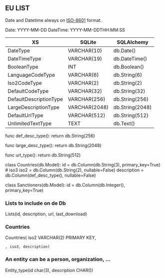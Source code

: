 


## EU LIST

Date and Datetime always on [ISO-8601](https://en.wikipedia.org/wiki/ISO_8601) format.

Date: YYYY-MM-DD 
DateTime: YYYY-MM-DDTHH:MM:SS

| XS | SQLite | SQLAlchemy |
| -- | ---    | --- |
| DateType |  VARCHAR(10) | db.Date() |
| DateTimeType | VARCHAR(19) | db.DateTime() |
| BooleanType | INT | db.Boolean() |
| LanguageCodeType | VARCHAR(6) | db.String(6) |
| Iso2CodeType | VARCHAR(2) | db.String(2) |
| DefaultCodeType | VARCHAR(32) |db.String(32) |
| DefaultDescriptionType | VARCHAR(256) | db.String(256) |
| LargeDescriptionType | VARCHAR(2048) | db.String(2048) |
| DefaultUrlType | VARCHAR(512) | db.String(512) |
| UnlimitedTextType | TEXT | db.Text() |

func def_desc_type():
	return db.String(256)

func large_desc_type():
	return db.String(2048)

func url_type():
	return db.String(512)




class Countries(db.Model):
	id = db.Column(db.String(3), primary_key=True) # iso3
	iso2 = db.Column(db.String(2), nullable=False)
	description = db.Column(def_desc_type(), nullable=False)

class Sanctioners(db.Model):
	id = db.Column(db.Integer(), primary_key=True)
	




### Lists to include on de Db
Lists(id, description, url, last_download)

### Countries
Countries( iso2 VARCHAR(2) PRIMARY KEY,

	, iso3, description)

### An entity can be a person, organization, ...
Entity_type(id char(3), description CHAR())

